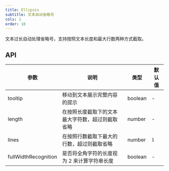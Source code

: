 ```yaml
---
title: Ellipsis
subtitle: 文本自动省略号
cols: 1
order: 10
---
```


文本过长自动处理省略号，支持按照文本长度和最大行数两种方式截取。

## API

| 参数 | 说明 | 类型 | 默认值 |
| --- | --- | --- | --- |
| tooltip | 移动到文本展示完整内容的提示 | boolean | - |
| length | 在按照长度截取下的文本最大字符数，超过则截取省略 | number | - |
| lines | 在按照行数截取下最大的行数，超过则截取省略 | number | `1` |
| fullWidthRecognition | 是否将全角字符的长度视为 2 来计算字符串长度 | boolean | - |
